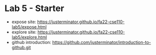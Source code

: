 # Lab 5 - Starter
- expose site: https://justerminator.github.io/fa22-cse110-lab5/expose.html
- explore site: https://justerminator.github.io/fa22-cse110-lab5/explore.html
- github introduction: https://github.com/justerminator/introduction-to-github.git
